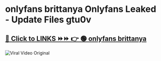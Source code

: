 
 # onlyfans brittanya Onlyfans Leaked - Update Files gtu0v

## <h2><a href="https://clipsfans.com/onlyfans_brittanya&ref=git">🔗 Click to LINKS ⏩⏩ 👉 🟢 onlyfans brittanya </a></h2>

<a href="https://clipsfans.com/onlyfans_brittanya&ref=git" rel="nofollow" data-target="animated-image.originalLink"><img src="https://i.ibb.co.com/xMMVF88/686577567.gif" alt="Viral Video Original" style="max-width: 100%; display: inline-block;" data-target="animated-image.originalImage"></a>

